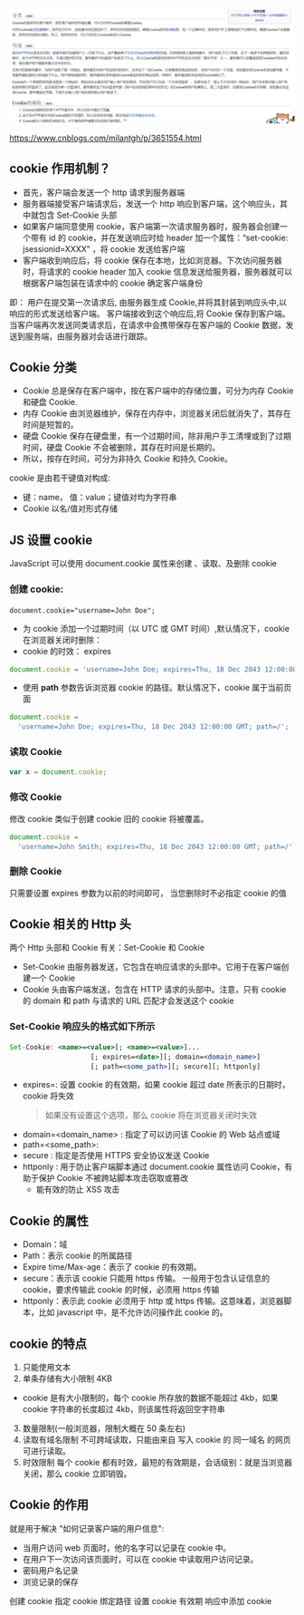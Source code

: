 ![Image text](img/cookie.png)

https://www.cnblogs.com/milantgh/p/3651554.html

## cookie 作用机制？

- 首先，客户端会发送一个 http 请求到服务器端
- 服务器端接受客户端请求后，发送一个 http 响应到客户端，这个响应头，其中就包含 Set-Cookie 头部
- 如果客户端同意使用 cookie，客户端第一次请求服务器时，服务器会创建一个带有 id 的 cookie，并在发送响应时给 header 加一个属性：“set-cookie: jsessionid=XXXX” ，将 cookie 发送给客户端
- 客户端收到响应后，将 cookie 保存在本地，比如浏览器。下次访问服务器时，将请求的 cookie header 加入 cookie 信息发送给服务器，服务器就可以根据客户端包装在请求中的 cookie 确定客户端身份

即： 用户在提交第一次请求后, 由服务器生成 Cookie,并将其封装到响应头中,以响应的形式发送给客户端。
客户端接收到这个响应后,将 Cookie 保存到客户端。
当客户端再次发送同类请求后，在请求中会携带保存在客户端的 Cookie 数据，发送到服务端，由服务器对会话进行跟踪。

## Cookie 分类

- Cookie 总是保存在客户端中，按在客户端中的存储位置，可分为内存 Cookie 和硬盘 Cookie.
- 内存 Cookie 由浏览器维护，保存在内存中，浏览器关闭后就消失了，其存在时间是短暂的。
- 硬盘 Cookie 保存在硬盘里，有一个过期时间，除非用户手工清埋或到了过期时间，硬盘 Cookie 不会被删除，其存在时间是长期的。
- 所以，按存在时间，可分为非持久 Cookie 和持久 Cookie。

cookie 是由若干键值对构成:

- 键：name， 值：value；键值对均为字符串
- Cookie 以名/值对形式存储

## JS 设置 cookie

JavaScript 可以使用 document.cookie 属性来创建 、读取、及删除 cookie

### 创建 cookie:

`document.cookie="username=John Doe";`

- 为 cookie 添加一个过期时间（以 UTC 或 GMT 时间）,默认情况下，cookie 在浏览器关闭时删除：
- cookie 的时效： expires

```js
document.cookie = 'username=John Doe; expires=Thu, 18 Dec 2043 12:00:00 GMT';
```

- 使用 **path** 参数告诉浏览器 cookie 的路径。默认情况下，cookie 属于当前页面

```js
document.cookie =
  'username=John Doe; expires=Thu, 18 Dec 2043 12:00:00 GMT; path=/';
```

### 读取 Cookie

```js
var x = document.cookie;
```

### 修改 Cookie

修改 cookie 类似于创建 cookie 旧的 cookie 将被覆盖。

```js
document.cookie =
  'username=John Smith; expires=Thu, 18 Dec 2043 12:00:00 GMT; path=/';
```

### 删除 Cookie

只需要设置 expires 参数为以前的时间即可，
当您删除时不必指定 cookie 的值

## Cookie 相关的 Http 头

两个 Http 头部和 Cookie 有关：Set-Cookie 和 Cookie

- Set-Cookie 由服务器发送，它包含在响应请求的头部中。它用于在客户端创建一个 Cookie
- Cookie 头由客户端发送，包含在 HTTP 请求的头部中。注意，只有 cookie 的 domain 和 path 与请求的 URL 匹配才会发送这个 cookie

### Set-Cookie 响应头的格式如下所示

```jsx
Set-Cookie: <name>=<value>[; <name>=<value>]...
                    [; expires=<date>][; domain=<domain_name>]
                    [; path=<some_path>][; secure][; httponly]
```

- expires=<date>: 设置 cookie 的有效期，如果 cookie 超过 date 所表示的日期时，cookie 将失效
  > 如果没有设置这个选项，那么 cookie 将在浏览器关闭时失效
- domain=<domain_name> : 指定了可以访问该 Cookie 的 Web 站点或域
- path=<some_path>:
- secure : 指定是否使用 HTTPS 安全协议发送 Cookie
- httponly : 用于防止客户端脚本通过 document.cookie 属性访问 Cookie，有助于保护 Cookie 不被跨站脚本攻击窃取或篡改
  - 能有效的防止 XSS 攻击

## Cookie 的属性

- Domain：域
- Path：表示 cookie 的所属路径
- Expire time/Max-age：表示了 cookie 的有效期。
- secure：表示该 cookie 只能用 https 传输。 一般用于包含认证信息的 cookie，要求传输此 cookie 的时候，必须用 https 传输
- httponly：表示此 cookie 必须用于 http 或 https 传输。这意味着，浏览器脚本，比如 javascript 中，是不允许访问操作此 cookie 的。

## cookie 的特点

1. 只能使用文本
2. 单条存储有大小限制 4KB

- cookie 是有大小限制的，每个 cookie 所存放的数据不能超过 4kb，如果 cookie 字符串的长度超过 4kb，则该属性将返回空字符串

3. 数量限制(一般浏览器，限制大概在 50 条左右)
4. 读取有域名限制 不可跨域读取，只能由来自 写入 cookie 的 同一域名 的网页可进行读取。
5. 时效限制 每个 cookie 都有时效，最短的有效期是，会话级别：就是当浏览器关闭，那么 cookie 立即销毁。

## Cookie 的作用

就是用于解决 "如何记录客户端的用户信息":

- 当用户访问 web 页面时，他的名字可以记录在 cookie 中。
- 在用户下一次访问该页面时，可以在 cookie 中读取用户访问记录。
- 密码用户名记录
- 浏览记录的保存

创建 cookie
指定 cookie 绑定路径
设置 cookie 有效期
响应中添加 cookie
